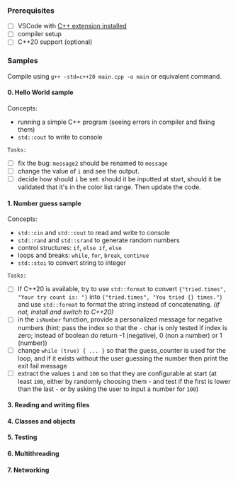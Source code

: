 ### Prerequisites

- [ ] VSCode with [C++ extension installed](https://marketplace.visualstudio.com/items?itemName=ms-vscode.cpptools)
- [ ] compiler setup
- [ ] C++20 support (optional)

### Samples

Compile using `g++ -std=c++20 main.cpp -o main` or equivalent command.

#### 0. Hello World sample

Concepts:
- running a simple C++ program (seeing errors in compiler and fixing them)
- `std::cout` to write to console

`Tasks:` 
- [ ] fix the bug: `message2` should be renamed to `message`
- [ ] change the value of `i` and see the output. 
- [ ] decide how should `i` be set: should it be inputted at start, should it be validated that it's in the color list range. Then update the code.

#### 1. Number guess sample

Concepts:
- `std::cin` and `std::cout` to read and write to console
- `std::rand` and `std::srand` to generate random numbers
- control structures: `if`, `else if`, `else`
- loops and breaks: `while`, `for`, `break`, `continue`
- `std::stoi` to convert string to integer

`Tasks:` 
- [ ] If C++20 is available, try to use `std::format` to convert `{"tried.times", "Your try count is: "}` into `{"tried.times", "You tried {} times."}` and use `std::format` to format the string instead of concatenating. _(if not, install and switch to C++20)_
- [ ] in the `isNumber` function, provide a personalized message for negative numbers (hint: pass the index so that the `-` char is only tested if index is zero; instead of boolean do return -1 (negative), 0 (non a number) or 1 (number))
- [ ] change `while (true) { ... }` so that the guess_counter is used for the loop, and if it exists without the user guessing the number then print the exit fail message
- [ ] extract the values `1` and `100` so that they are configurable at start (at least `100`, either by randomly choosing them - and test if the first is lower than the last - or by asking the user to input a number for `100`)

#### 3. Reading and writing files

#### 4. Classes and objects

#### 5. Testing

#### 6. Multithreading

#### 7. Networking
